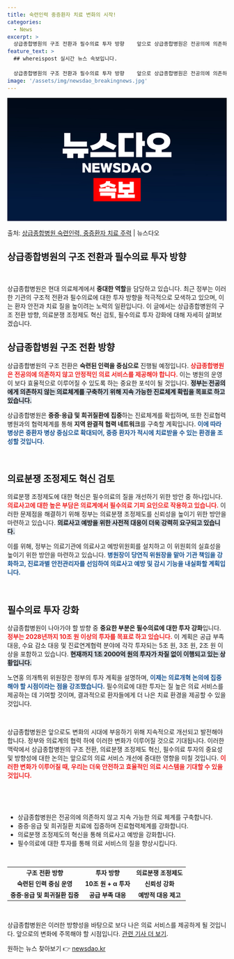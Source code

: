 ```yaml
---
title: 숙련인력 중증환자 치료 변화의 시작!
categories:
  - News
excerpt: >
  상급종합병원의 구조 전환과 필수의료 투자 방향    앞으로 상급종합병원은 전공의에 의존하지 않고 숙련된 인력…
feature_text: >
  ## whereispost 실시간 뉴스 속보입니다.

  상급종합병원의 구조 전환과 필수의료 투자 방향    앞으로 상급종합병원은 전공의에 의존하지 않고 숙련된 인력…
image: '/assets/img/newsdao_breakingnews.jpg'
---
```


![뉴스다오 속보](/assets/img/newsdao_breakingnews.jpg)

<p>출처: <a href="https://newsdao.kr/4766" rel="dofollow">상급종합병원 숙련인력, 중증환자 치료 주력</a> | 뉴스다오</p>

<h2 data-ke-size="size26">상급종합병원의 구조 전환과 필수의료 투자 방향</h2>

<p data-ke-size="size16">&nbsp;</p>

상급종합병원은 현대 의료체계에서 **중대한 역할**을 담당하고 있습니다. 최근 정부는 이러한 기관의 구조적 전환과 필수의료에 대한 투자 방향을 적극적으로 모색하고 있으며, 이는 환자 안전과 치료 질을 높이려는 노력의 일환입니다. 이 글에서는 상급종합병원의 구조 전환 방향, 의료분쟁 조정제도 혁신 검토, 필수의료 투자 강화에 대해 자세히 살펴보겠습니다.

<h2 data-ke-size="size26">상급종합병원 구조 전환 방향</h2>

상급종합병원의 구조 전환은 **숙련된 인력을 중심으로** 진행될 예정입니다. <b><span style="color: #ee2323;">상급종합병원은 전공의에 의존하지 않고 안정적인 의료 서비스를 제공해야 합니다.</span></b> 이는 병원의 운영이 보다 효율적으로 이루어질 수 있도록 하는 중요한 포석이 될 것입니다. <b><span style="background-color: #21538527;">정부는 전공의에게 의존하지 않는 의료체계를 구축하기 위해 지속 가능한 진료체계 확립을 목표로 하고 있습니다.</span></b>

상급종합병원은 **중증·응급 및 희귀질환에 집중**하는 진료체계를 확립하며, 또한 진료협력병원과의 협력체계를 통해 **지역 완결적 협력 네트워크**를 구축할 계획입니다. <b><span style="color: #1a5490;">이에 따라 병상은 중환자 병상 중심으로 확대되어, 중증 환자가 적시에 치료받을 수 있는 환경을 조성할 것입니다.</span></b>

<p data-ke-size="size16">&nbsp;</p>

<h2 data-ke-size="size26">의료분쟁 조정제도 혁신 검토</h2>

의료분쟁 조정제도에 대한 혁신은 필수의료의 질을 개선하기 위한 방안 중 하나입니다. <b><span style="color: #ee2323;">의료사고에 대한 높은 부담은 의료계에서 필수의료 기피 요인으로 작용하고 있습니다.</span></b> 이러한 문제점을 해결하기 위해 정부는 의료분쟁 조정제도를 신뢰성을 높이기 위한 방안을 마련하고 있습니다. <b><span style="background-color: #21538527;">의료사고 예방을 위한 사전적 대응이 더욱 강력히 요구되고 있습니다.</span></b>

이를 위해, 정부는 의료기관에 의료사고 예방위원회를 설치하고 이 위원회의 실효성을 높이기 위한 방안을 마련하고 있습니다. <b><span style="color: #1a5490;">병원장이 당연직 위원장을 맡아 기관 책임을 강화하고, 진료과별 안전관리자를 선임하여 의료사고 예방 및 감시 기능을 내실화할 계획입니다.</span></b>

<p data-ke-size="size16">&nbsp;</p>

<h2 data-ke-size="size26">필수의료 투자 강화</h2>

상급종합병원이 나아가야 할 방향 중 **중요한 부분은 필수의료에 대한 투자 강화**입니다. <b><span style="color: #ee2323;">정부는 2028년까지 10조 원 이상의 투자를 목표로 하고 있습니다.</span></b> 이 계획은 공급 부족 대응, 수요 감소 대응 및 진료연계협력 분야에 각각 투자되는 5조 원, 3조 원, 2조 원 이상을 포함하고 있습니다. <b><span style="background-color: #21538527;">현재까지 1조 2000억 원의 투자가 차질 없이 이행되고 있는 상황입니다.</span></b>

노연홍 의개특위 위원장은 정부의 투자 계획을 설명하며, <b><span style="color: #1a5490;">이제는 의료개혁 논의에 집중해야 할 시점이라는 점을 강조했습니다.</span></b> 필수의료에 대한 투자는 질 높은 의료 서비스를 제공하는 데 기여할 것이며, 결과적으로 환자들에게 더 나은 치료 환경을 제공할 수 있을 것입니다.

<p data-ke-size="size16">&nbsp;</p>

상급종합병원은 앞으로도 변화의 시대에 부응하기 위해 지속적으로 개선되고 발전해야 합니다. 정부와 의료계의 협력 하에 이러한 변화가 이루어질 것으로 기대됩니다. 이러한 맥락에서 상급종합병원의 구조 전환, 의료분쟁 조정제도 혁신, 필수의료 투자의 중요성 및 방향성에 대한 논의는 앞으로의 의료 서비스 개선에 중대한 영향을 미칠 것입니다. <b><span style="color: #ee2323;">이러한 변화가 이루어질 때, 우리는 더욱 안전하고 효율적인 의료 시스템을 기대할 수 있을 것입니다.</span></b>

<p data-ke-size="size16">&nbsp;</p>

<br>
<ul>
    <li>상급종합병원은 전공의에 의존하지 않고 지속 가능한 의료 체계를 구축합니다.</li>
    <li>중증·응급 및 희귀질환 치료에 집중하며 진료협력체계를 강화합니다.</li>
    <li>의료분쟁 조정제도의 혁신을 통해 의료사고 예방을 강화합니다.</li>
    <li>필수의료에 대한 투자를 통해 의료 서비스의 질을 향상시킵니다.</li>
</ul>
<br>

<table style="width: 100%;">
    <tr>
        <td style="text-align: center; height: 17px;"><b>구조 전환 방향</b></td>
        <td style="text-align: center; height: 17px;"><b>투자 방향</b></td>
        <td style="text-align: center; height: 17px;"><b>의료분쟁 조정제도</b></td>
    </tr>
    <tr>
        <td style="text-align: center; height: 17px;"><b>숙련된 인력 중심 운영</b></td>
        <td style="text-align: center; height: 17px;"><b>10조 원 + α 투자</b></td>
        <td style="text-align: center; height: 17px;"><b>신뢰성 강화</b></td>
    </tr>
    <tr>
        <td style="text-align: center; height: 17px;"><b>중증·응급 및 희귀질환 집중</b></td>
        <td style="text-align: center; height: 17px;"><b>공급 부족 대응</b></td>
        <td style="text-align: center; height: 17px;"><b>예방적 대응 제고</b></td>
    </tr>
</table>

<p data-ke-size="size16">&nbsp;</p>

상급종합병원은 이러한 방향성을 바탕으로 보다 나은 의료 서비스를 제공하게 될 것입니다. 앞으로의 변화에 주목해야 할 시점입니다. <a href="https://newsdao.kr/4766">관련 기사 더 보기</a>. 

원하는 뉴스 찾아보기 👉 <a href="https://newsdao.kr" rel="dofollow">newsdao.kr</a>



